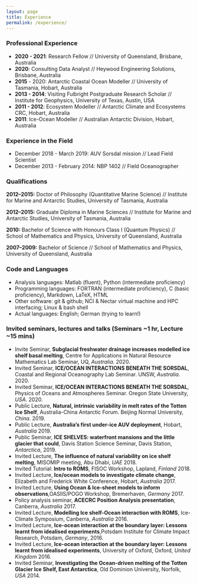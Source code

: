 ```yaml
---
layout: page
title: Experience
permalink: /experience/
---
```


### Professional Experience

- **2020 - 2021**: Research Fellow // University of Queensland, Brisbane, Australia
- **2020**: Consulting Data Analyst // Heywood Engineering Solutions, Brisbane, Australia
- **2015** - 2020: Antarctic Coastal Ocean Modeller // University of Tasmania, Hobart, Australia
- **2013 - 2014**: Visiting Fulbright Postgraduate Research Scholar // Institute for Geophysics, University of Texas, Austin, USA
- **2011 - 2012**: Ecosystem Modeller // Antarctic Climate and Ecosystems CRC, Hobart, Australia
- **2011**: Ice-Ocean Modeller // Australian Antarctic Division, Hobart, Australia

### Experience in the Field

- December 2018 - March 2019: AUV Sorsdal mission // Lead Field Scientist
- December 2013 - February 2014: NBP 1402 // Field Oceanographer
 
### Qualifications
**2012–2015:** Doctor of Philosophy (Quantitative Marine Science) // Institute for Marine and Antarctic Studies, University of Tasmania, Australia

**2012–2015:** Graduate Diploma in Marine Sciences // Institute for Marine and Antarctic Studies, University of Tasmania, Australia

**2010:** Bachelor of Science with Honours Class I (Quantum Physics) // School of Mathematics and Physics, University of Queensland, Australia

**2007–2009:** Bachelor of Science // School of Mathematics and Physics, University of Queensland, Australia

### Code and Languages
- Analysis languages: Matlab (fluent), Python (intermediate proficiency)
- Programming languages: FORTRAN (intermediate proficiency), C (basic proficiency), Markdown, LaTeX, HTML
- Other software: git & github; NCI & Nectar virtual machine and HPC interfacing; Linux & bash shell
- Actual languages: English; German (trying to learn!)

### Invited seminars, lectures and talks (Seminars ~1 hr, Lecture ~15 mins)
- Invite Seminar, **Subglacial freshwater drainage increases modelled ice shelf basal melting**, Centre for Applications in Natural Resource Mathematics Lab Seminar, UQ, *Australia*. 2020.
- Invited Seminar, **ICE/OCEAN INTERACTIONS BENEATH THE SORSDAL**, Coastal and Regional Oceanography Lab Seminar. UNSW, *Australia*. 2020.
- Invited Seminar, **ICE/OCEAN INTERACTIONS BENEATH THE SORSDAL**, Physics of Oceans and Atmospheres Seminar. Oregon State University, *USA*. 2020.
- Public Lecture, **Natural, intrinsic variability in melt rates of the Totten Ice Shelf**, Australia-China Antarctic Forum. Beijing Normal University, *China*. 2019.
- Public Lecture, **Australia’s first under-ice AUV deployment**, Hobart, *Australia* 2019.
- Public Seminar, **ICE SHELVES: waterfront mansions and the little glacier that could**, Davis Station Science Seminar, Davis Station, *Antarctica*, 2019.
- Invited Lecture, **The influence of natural variability on ice shelf melting**, MISOMIP meeting, Abu Dhabi, *UAE* 2018.
- Invited Tutorial: **Intro to ROMS**, FISOC Workshop, Lapland, *Finland* 2018.
- Invited Lecture, **Ice/ocean models to investigate climate change**, Elizabeth and Frederick White Conference, Hobart, *Australia* 2017.
- Invited Lecture, **Using Ocean & Ice-sheet models to inform observations**,OASIIS/POGO Workshop, Bremerhaven, *Germany* 2017.
- Policy analysis seminar, **ACECRC Position Analysis presentation**, Canberra, *Australia* 2017.
- Invited Lecture, **Modelling Ice shelf-Ocean interaction with ROMS**, Ice-Climate Symposium, Canberra, *Australia* 2016.
- Invited Lecture, **Ice-ocean interaction at the boundary layer: Lessons learnt from idealised experiments**,Potsdam Institute for Climate Impact Research, Potsdam, *Germany*, 2016.
- Invited Lecture, **Ice-ocean interaction at the boundary layer: Lessons learnt from idealised experiments**, University of Oxford, Oxford, *United Kingdom* 2016.
- Invited Seminar, **Investigating the Ocean-driven melting of the Totten Glacier Ice Shelf, East Antarctica**, Old Dominion University, Norfolk, *USA* 2014.
